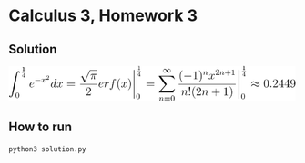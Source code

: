 # Calculus 3, Homework 3

## Solution

![Solution](solution.svg)

## How to run

`python3 solution.py`
